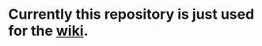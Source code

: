 # Currently this repository is just used for the [wiki](https://github.com/w3c/wai-components-gallery/wiki/).

